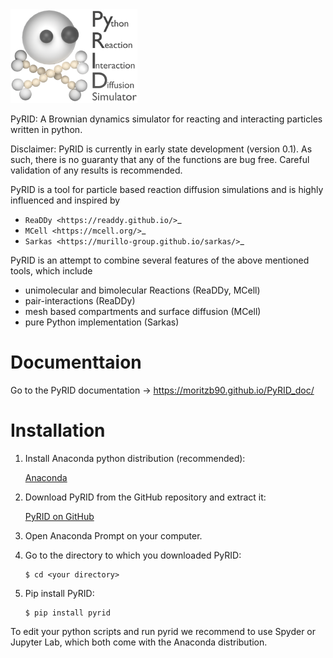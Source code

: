 <img src="PyRID_Logo_cropped.png" alt="PyRID" height=150px>

PyRID: A Brownian dynamics simulator for reacting and interacting particles written in python.

Disclaimer: PyRID is currently in early state development (version 0.1). As such, there is no guaranty that any of the functions are bug free. Careful validation of any results is recommended.

PyRID is a tool for particle based reaction diffusion simulations and is highly influenced and inspired by 

- `ReaDDy <https://readdy.github.io/>`_
- `MCell <https://mcell.org/>`_
- `Sarkas <https://murillo-group.github.io/sarkas/>`_

PyRID is an attempt to combine several features of the above mentioned tools, which include

- unimolecular and bimolecular Reactions (ReaDDy, MCell)
- pair-interactions (ReaDDy)
- mesh based compartments and surface diffusion (MCell)
- pure Python implementation (Sarkas)

Documenttaion
=============

Go to the PyRID documentation -> https://moritzb90.github.io/PyRID_doc/

Installation
============

1. Install Anaconda python distribution (recommended):

   [Anaconda](https://www.anaconda.com/products/distribution)


2. Download PyRID from the GitHub repository and extract it:

   [PyRID on GitHub](https://github.com/MoritzB90/PyRID)

3. Open Anaconda Prompt on your computer.

4. Go to the directory to which you downloaded PyRID:
   
   ```
   $ cd <your directory>
   ```

5. Pip install PyRID:

   ```
   $ pip install pyrid
   ```

To edit your python scripts and run pyrid we recommend to use Spyder or Jupyter Lab, which both come with the Anaconda distribution.